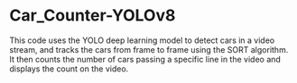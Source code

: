 # Car_Counter-YOLOv8
This code uses the YOLO deep learning model to detect cars in a video stream, and tracks the cars from frame to frame using the SORT algorithm. It then counts the number of cars passing a specific line in the video and displays the count on the video.
